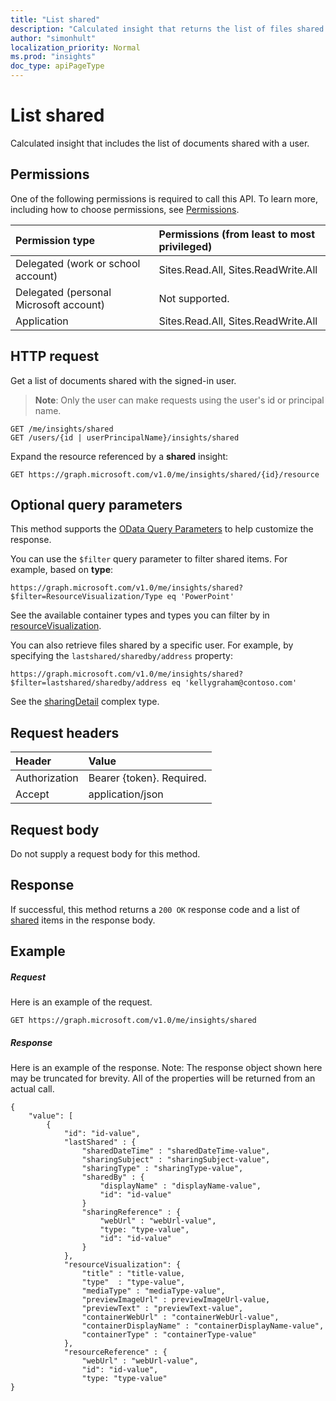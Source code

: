 ```yaml
---
title: "List shared"
description: "Calculated insight that returns the list of files shared with a user."
author: "simonhult"
localization_priority: Normal
ms.prod: "insights"
doc_type: apiPageType
---
```


# List shared

Calculated insight that includes the list of documents shared with a user.

## Permissions
One of the following permissions is required to call this API. To learn more, including how to choose permissions, see [Permissions](/graph/permissions-reference).

|Permission type      | Permissions (from least to most privileged)              |
|:--------------------|:---------------------------------------------------------|
|Delegated (work or school account) | Sites.Read.All, Sites.ReadWrite.All    |
|Delegated (personal Microsoft account) | Not supported.    |
|Application | Sites.Read.All, Sites.ReadWrite.All |

## HTTP request
Get a list of documents shared with the signed-in user.

>**Note**: Only the user can make requests using the user's id or principal name.

```http
GET /me/insights/shared
GET /users/{id | userPrincipalName}/insights/shared
```

Expand the resource referenced by a **shared** insight:
```http
GET https://graph.microsoft.com/v1.0/me/insights/shared/{id}/resource
```

## Optional query parameters
This method supports the [OData Query Parameters](https://developer.microsoft.com/graph/docs/concepts/query_parameters) to help customize the response.

You can use the `$filter` query parameter to filter shared items. For example, based on **type**:

`https://graph.microsoft.com/v1.0/me/insights/shared?$filter=ResourceVisualization/Type eq 'PowerPoint'`

See the available container types and types you can filter by in [resourceVisualization](../resources/insights-resourcevisualization.md).

You can also retrieve files shared by a specific user. For example, by specifying the `lastshared/sharedby/address` property:

`https://graph.microsoft.com/v1.0/me/insights/shared?$filter=lastshared/sharedby/address eq 'kellygraham@contoso.com'`

See the [sharingDetail](../resources/insights-sharingdetail.md) complex type.


## Request headers
| Header       |  Value|
|:-------------|:------|
| Authorization  | Bearer {token}. Required.|
| Accept  | application/json|

## Request body
Do not supply a request body for this method.

## Response

If successful, this method returns a `200 OK` response code and a list of [shared](../resources/insights-shared.md) items in the response body.
## Example

##### Request

Here is an example of the request.
```http
GET https://graph.microsoft.com/v1.0/me/insights/shared
```

##### Response

Here is an example of the response. Note: The response object shown here may be truncated for brevity. All of the properties will be returned from an actual call.
```http
{
    "value": [
        {   
            "id": "id-value",
            "lastShared" : { 
                "sharedDateTime" : "sharedDateTime-value",  
                "sharingSubject" : "sharingSubject-value",
                "sharingType" : "sharingType-value", 
                "sharedBy" : { 
                    "displayName" : "displayName-value", 
                    "id": "id-value" 
                }
                "sharingReference" : { 
                    "webUrl" : "webUrl-value",
                    "type: "type-value", 
                    "id": "id-value"
                } 
            },
            "resourceVisualization": { 
                "title" : "title-value, 
                "type"  : "type-value",
                "mediaType" : "mediaType-value",
                "previewImageUrl" : previewImageUrl-value, 
                "previewText" : "previewText-value", 
                "containerWebUrl" : "containerWebUrl-value", 
                "containerDisplayName" : "containerDisplayName-value", 
                "containerType" : "containerType-value" 
            }, 
            "resourceReference" : { 
                "webUrl" : "webUrl-value", 
                "id": "id-value", 
                "type: "type-value" 
}
```

